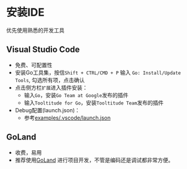 # 安装IDE
优先使用熟悉的开发工具

## Visual Studio Code
- 免费、可配置性
-  安装Go工具集，按信`Shift + CTRL/CMD + P` 输入 `Go: Install/Update Tools`, 勾选所有项，点击确认
- 点击侧方栏`扩展`进入插件安装：
  - 输入`Go`，安装`Go Team at Google`发布的插件
  - 输入`Tooltitude for Go`，安装`Tooltitude Team`发布的插件
- Debug配置(launch.json)：
  - 参考[examples/.vscode/launch.json](https://github.com/cherry-game/examples/blob/master/.vscode/launch.json)

## GoLand
- 收费，易用
- 推荐使用[GoLand](https://www.jetbrains.com/go/) 进行项目开发，不管是编码还是调试都非常方便。